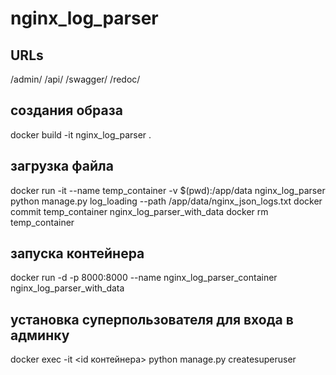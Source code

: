 # nginx_log_parser
## URLs
/admin/
/api/
/swagger/
/redoc/

## создания образа
docker build -it nginx_log_parser .

## загрузка файла
docker run -it --name temp_container -v $(pwd):/app/data nginx_log_parser python manage.py log_loading --path /app/data/nginx_json_logs.txt
docker commit temp_container nginx_log_parser_with_data 
docker rm temp_container

## запуска контейнера
docker run -d -p 8000:8000 --name nginx_log_parser_container nginx_log_parser_with_data
## установка суперпользователя для входа в админку
docker exec -it <id контейнера> python manage.py createsuperuser
